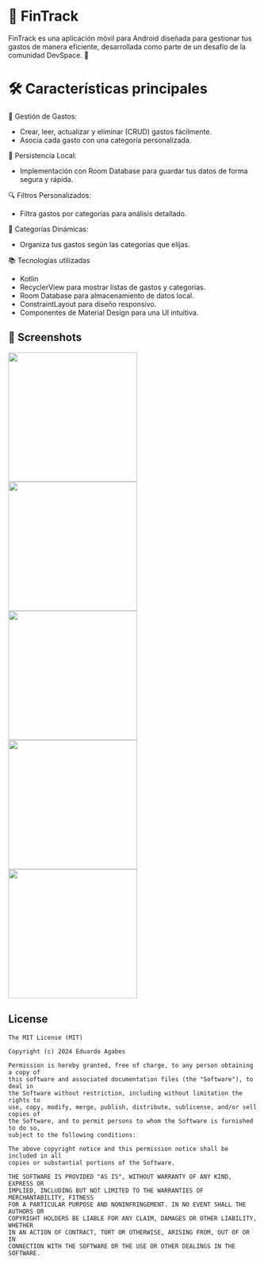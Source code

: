 # 💸 FinTrack
FinTrack es una aplicación móvil para Android diseñada para gestionar tus gastos de manera eficiente, desarrollada como parte de un desafío de la comunidad DevSpace. 🚀

# 🛠️ Características principales

📝 Gestión de Gastos:
- Crear, leer, actualizar y eliminar (CRUD) gastos fácilmente.
- Asocia cada gasto con una categoría personalizada.
  
💾 Persistencia Local:
- Implementación con Room Database para guardar tus datos de forma segura y rápida.
  
🔍 Filtros Personalizados:
- Filtra gastos por categorías para análisis detallado.
  
📂 Categorías Dinámicas:
- Organiza tus gastos según las categorías que elijas.
  
📚 Tecnologías utilizadas
- Kotlin
- RecyclerView para mostrar listas de gastos y categorías.
- Room Database para almacenamiento de datos local.
- ConstraintLayout para diseño responsivo.
- Componentes de Material Design para una UI intuitiva.

## :camera_flash: Screenshots
<img src="https://github.com/user-attachments/assets/dac01a69-4d67-49b5-b11e-7713885f5ee1" width=260/> 
<img src="https://github.com/user-attachments/assets/539ddce6-d8eb-4dbe-86dc-34dc3a0a08af" width=260/>
<img src="https://github.com/user-attachments/assets/33cddf64-35eb-49e0-85a1-2ea69a1b4dd1" width=260/>
<img src="https://github.com/user-attachments/assets/e38ad86a-3b29-4034-b456-491700172289" width=260/>
<img src="https://github.com/user-attachments/assets/d4133541-7fc6-4995-b8f9-8d68342c2c62" width=260/>


## License
```
The MIT License (MIT)

Copyright (c) 2024 Eduardo Agabes

Permission is hereby granted, free of charge, to any person obtaining a copy of
this software and associated documentation files (the "Software"), to deal in
the Software without restriction, including without limitation the rights to
use, copy, modify, merge, publish, distribute, sublicense, and/or sell copies of
the Software, and to permit persons to whom the Software is furnished to do so,
subject to the following conditions:

The above copyright notice and this permission notice shall be included in all
copies or substantial portions of the Software.

THE SOFTWARE IS PROVIDED "AS IS", WITHOUT WARRANTY OF ANY KIND, EXPRESS OR
IMPLIED, INCLUDING BUT NOT LIMITED TO THE WARRANTIES OF MERCHANTABILITY, FITNESS
FOR A PARTICULAR PURPOSE AND NONINFRINGEMENT. IN NO EVENT SHALL THE AUTHORS OR
COPYRIGHT HOLDERS BE LIABLE FOR ANY CLAIM, DAMAGES OR OTHER LIABILITY, WHETHER
IN AN ACTION OF CONTRACT, TORT OR OTHERWISE, ARISING FROM, OUT OF OR IN
CONNECTION WITH THE SOFTWARE OR THE USE OR OTHER DEALINGS IN THE SOFTWARE.
```

